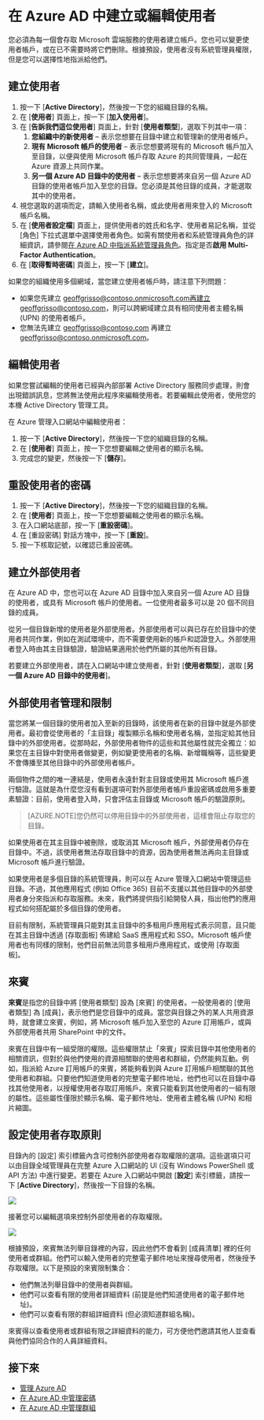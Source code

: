 <properties
	pageTitle="在 Azure AD 中建立或編輯使用者"
	description="說明如何在 Azure AD 中建立或編輯使用者帳戶的主題。"
	services="active-directory"
	documentationCenter=""
	authors="curtand"
	manager="stevepo"
	editor=""/>

<tags
	ms.service="active-directory"
	ms.workload="identity" 
	ms.tgt_pltfrm="na"
	ms.devlang="na"
	ms.topic="article"
	ms.date="07/31/2015"
	ms.author="curtand"/>

# 在 Azure AD 中建立或編輯使用者

您必須為每一個會存取 Microsoft 雲端服務的使用者建立帳戶。您也可以變更使用者帳戶，或在已不需要時將它們刪除。根據預設，使用者沒有系統管理員權限，但是您可以選擇性地指派給他們。

## 建立使用者

1. 按一下 [**Active Directory**]，然後按一下您的組織目錄的名稱。
2. 在 [**使用者**] 頁面上，按一下 [**加入使用者**]。
3. 在 [**告訴我們這位使用者**] 頁面上，針對 [**使用者類型**]，選取下列其中一項：
	1. **您組織中的新使用者** – 表示您想要在目錄中建立和管理新的使用者帳戶。
	2. **現有 Microsoft 帳戶的使用者** – 表示您想要將現有的 Microsoft 帳戶加入至目錄，以便與使用 Microsoft 帳戶存取 Azure 的共同管理員，一起在 Azure 資源上共同作業。
	3. **另一個 Azure AD 目錄中的使用者** – 表示您想要將來自另一個 Azure AD 目錄的使用者帳戶加入至您的目錄。您必須是其他目錄的成員，才能選取其中的使用者。
4. 視您選取的選項而定，請輸入使用者名稱，或此使用者用來登入的 Microsoft 帳戶名稱。
5. 在 [**使用者設定檔**] 頁面上，提供使用者的姓氏和名字、使用者易記名稱，並從 [角色] 下拉式選單中選擇使用者角色。如需有關使用者和系統管理員角色的詳細資訊，請參閱[在 Azure AD 中指派系統管理員角色](active-directory-assign-admin-roles.md)。指定是否**啟用 Multi-Factor Authentication**。
6. 在 [**取得暫時密碼**] 頁面上，按一下 [**建立**]。

如果您的組織使用多個網域，當您建立使用者帳戶時，請注意下列問題：

- 如果您先建立 geoffgrisso@contoso.onmicrosoft.com再建立 geoffgrisso@contoso.com，則可以跨網域建立具有相同使用者主體名稱 (UPN) 的使用者帳戶。
- 您無法先建立 geoffgrisso@contoso.com 再建立 geoffgrisso@contoso.onmicrosoft.com。

## 編輯使用者

如果您嘗試編輯的使用者已經與內部部署 Active Directory 服務同步處理，則會出現錯誤訊息，您將無法使用此程序來編輯使用者。若要編輯此使用者，使用您的本機 Active Directory 管理工具。

在 Azure 管理入口網站中編輯使用者：

1. 按一下 [**Active Directory**]，然後按一下您的組織目錄的名稱。
2. 在 [**使用者**] 頁面上，按一下您想要編輯之使用者的顯示名稱。
3. 完成您的變更，然後按一下 [**儲存**]。

## 重設使用者的密碼

1. 按一下 [**Active Directory**]，然後按一下您的組織目錄的名稱。
2. 在 [**使用者**] 頁面上，按一下您想要編輯之使用者的顯示名稱。
3. 在入口網站底部，按一下 [**重設密碼**]。
4. 在 [重設密碼] 對話方塊中，按一下 [**重設**]。
5. 按一下核取記號，以確認已重設密碼。

## 建立外部使用者

在 Azure AD 中，您也可以在 Azure AD 目錄中加入來自另一個 Azure AD 目錄的使用者，或具有 Microsoft 帳戶的使用者。一位使用者最多可以是 20 個不同目錄的成員。

從另一個目錄新增的使用者是外部使用者。外部使用者可以與已存在於目錄中的使用者共同作業，例如在測試環境中，而不需要使用新的帳戶和認證登入。外部使用者登入時由其主目錄驗證，驗證結果適用於他們所屬的其他所有目錄。

若要建立外部使用者，請在入口網站中建立使用者，針對 [**使用者類型**]，選取 [**另一個 Azure AD 目錄中的使用者**]。

## 外部使用者管理和限制

當您將某一個目錄的使用者加入至新的目錄時，該使用者在新的目錄中就是外部使用者。最初會從使用者的「主目錄」複製顯示名稱和使用者名稱，並指定給其他目錄中的外部使用者。從那時起，外部使用者物件的這些和其他屬性就完全獨立：如果您在主目錄中對使用者做變更，例如變更使用者的名稱、新增職稱等，這些變更不會傳播至其他目錄中的外部使用者帳戶。

兩個物件之間的唯一連結是，使用者永遠針對主目錄或使用其 Microsoft 帳戶進行驗證。這就是為什麼您沒有看到選項可對外部使用者帳戶重設密碼或啟用多重要素驗證：目前，使用者登入時，只會評估主目錄或 Microsoft 帳戶的驗證原則。

> [AZURE.NOTE]您仍然可以停用目錄中的外部使用者，這樣會阻止存取您的目錄。

如果使用者在其主目錄中被刪除，或取消其 Microsoft 帳戶，外部使用者仍存在目錄中。不過，該使用者無法存取目錄中的資源，因為使用者無法再向主目錄或 Microsoft 帳戶進行驗證。

如果使用者是多個目錄的系統管理員，則可以在 Azure 管理入口網站中管理這些目錄。不過，其他應用程式 (例如 Office 365) 目前不支援以其他目錄中的外部使用者身分來指派和存取服務。未來，我們將提供指引給開發人員，指出他們的應用程式如何搭配屬於多個目錄的使用者。

目前有限制，系統管理員只能對其主目錄中的多租用戶應用程式表示同意，且只能在其主目錄中透過 [存取面板] 佈建給 SaaS 應用程式和 SSO。Microsoft 帳戶使用者也有同樣的限制，他們目前無法同意多租用戶應用程式，或使用 [存取面板]。

## 來賓

**來賓**是指您的目錄中將 [使用者類型] 設為 [來賓] 的使用者。一般使用者的 [使用者類型] 為 [成員]，表示他們是您目錄中的成員。當您與目錄之外的某人共用資源時，就會建立來賓，例如，將 Microsoft 帳戶加入至您的 Azure 訂用帳戶，或與外部使用者共用 SharePoint 中的文件。

來賓在目錄中有一組受限的權限。這些權限禁止「來賓」探索目錄中其他使用者的相關資訊，但對於與他們使用的資源相關聯的使用者和群組，仍然能夠互動。例如，指派給 Azure 訂用帳戶的來賓，將能夠看到與 Azure 訂用帳戶相關聯的其他使用者和群組。只要他們知道使用者的完整電子郵件地址，他們也可以在目錄中尋找其他使用者，以授權使用者存取訂用帳戶。來賓只能看到其他使用者的一組有限的屬性。這些屬性僅限於顯示名稱、電子郵件地址、使用者主體名稱 (UPN) 和相片縮圖。

## 設定使用者存取原則

目錄內的 [設定] 索引標籤內含可控制外部使用者存取權限的選項。這些選項只可以由目錄全域管理員在完整 Azure 入口網站的 UI (沒有 Windows PowerShell 或 API 方法) 中進行變更。若要在 Azure 入口網站中開啟 [**設定**] 索引標籤，請按一下 [**Active Directory**]，然後按一下目錄的名稱。

![][1]

接著您可以編輯選項來控制外部使用者的存取權限。

![][2]

根據預設，來賓無法列舉目錄裡的內容，因此他們不會看到 [成員清單] 裡的任何使用者或群組。他們可以輸入使用者的完整電子郵件地址來搜尋使用者，然後授予存取權限。以下是預設的來賓限制集合：

- 他們無法列舉目錄中的使用者與群組。
- 他們可以查看有限的使用者詳細資料 (前提是他們知道使用者的電子郵件地址)。
- 他們可以查看有限的群組詳細資料 (但必須知道群組名稱)。

來賓得以查看使用者或群組有限之詳細資料的能力，可方便他們邀請其他人並查看與他們協同合作的人員詳細資料。

## 接下來

- [管理 Azure AD](active-directory-administer.md)
- [在 Azure AD 中管理密碼](active-directory-manage-passwords.md)
- [在 Azure AD 中管理群組](active-directory-manage-groups.md)

<!--Image references-->
[1]: ./media/active-directory-create-users/RBACDirConfigTab.png
[2]: ./media/active-directory-create-users/RBACGuestAccessControls.png

<!---HONumber=August15_HO6-->